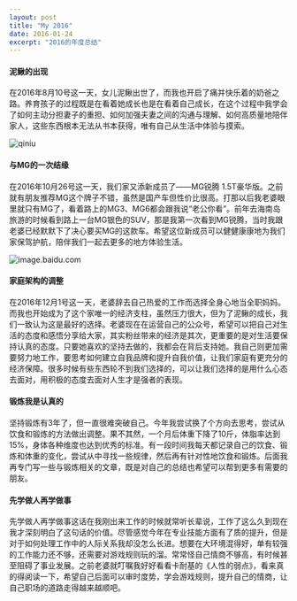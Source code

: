 ```yaml
---
layout: post
title: "My 2016"
date: 2016-01-24
excerpt: "2016的年度总结"
---
```


#### 泥鳅的出现
在2016年8月10号这一天，女儿泥鳅出世了，而我也开启了痛并快乐着的奶爸之路。养育孩子的过程既是在看着她成长也是在看着自己成长，在这个过程中我学会了如何主动分担妻子的重担、如何加强夫妻之间的沟通与理解、如何高质量地陪伴家人，这些东西根本无法从书本获得，唯有自己从生活中体验与摸索。

![qiniu](http://okxyl92j3.bkt.clouddn.com/me-and-nature-with-watermark.jpg "我和小泥鳅")

#### 与MG的一次结缘
在2016年10月26号这一天，我们家又添新成员了——MG锐腾 1.5T豪华版。之前就有朋友推荐MG这个牌子不错，虽然是国产车但性价比很高。打那以后我老婆眼里就只有MG了，看着路上的MG3、MG6都会跟我说“老公你看”。前年去海南岛旅游的时候看到路上一台MG银色的SUV，那是我第一次看到MG锐腾，当时我跟老婆已经默默下了决心要买MG的这款车。希望这位新成员可以健健康康地为我们家保驾护航，陪伴我们一起去更多的地方体验生活。

![image.baidu.com](http://photocdn.sohu.com/20160224/mp60341363_1456299200877_2.jpeg? "2016 MG锐腾")

#### 家庭架构的调整
在2016年12月1号这一天，老婆辞去自己热爱的工作而选择全身心地当全职妈妈。而我也开始成为了这个家唯一的经济支柱，虽然压力很大，但为了泥鳅的成长，我们一致认为这是最好的选择。老婆现在在运营自己的公众号，希望可以把自己对生活的态度和感悟分享给大家，其实粉丝带来的经济是其次，更重要的是对生活要保持认真的态度。只要她喜欢的坚持去做的，我都会在背后支持她。我自己则更加需要努力地工作，要思考如何建立自我品牌和提升自我价值，让我们家庭有更充分的经济保障。很多时候有些东西轮不到我们选择的，可以让我们选择的是用什么心态去面对，用积极的态度去面对人生才是强者的表现。

#### 锻炼我是认真的
坚持锻炼有3年了，但一直很难突破自己。今年我尝试换了个方向去思考，尝试从饮食和锻炼的方法做出调整。果不其然，一个月后体重下降了10斤，体脂率达到15%，身体各种维度也达到优秀的标准。有一段时间我每天都记录自己的饮食、锻炼和体重的变化，尝试从中寻找一些规律，然后再有针对性地饮食和锻炼。后面我再专门写一些与锻炼相关的文章，既是对自己的总结也希望可以帮到更多有需要的朋友。


#### 先学做人再学做事
先学做人再学做事这话在我刚出来工作的时候就常听长辈说，工作了这么久到现在我才深刻明白了这句话的价值。尽管感觉今年在专业技能方面有了质的提升，但是对于如何处理工作中的人际关系我却没怎么长进。想要在大环境混得好，单有较强的工作能力还不够，还需要对游戏规则玩的溜。常常怪自己情商不够高，有时候甚至阻碍了事业发展。之前老婆就叮嘱我好好看看卡耐基的《人性的弱点》，看来真的得阅读一下，希望自己后面可以审时度势，学会游戏规则，提升自己的情商，让自己职场的道路走得越来越顺吧。

